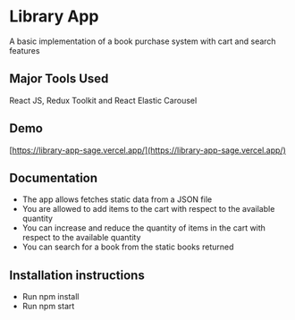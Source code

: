 # Library App

A basic implementation of a book purchase system with cart and search features

## Major Tools Used

React JS, Redux Toolkit and React Elastic Carousel

## Demo

[https://library-app-sage.vercel.app/](https://library-app-sage.vercel.app/)

## Documentation

- The app allows fetches static data from a JSON file
- You are allowed to add items to the cart with respect to the available quantity
- You can increase and reduce the quantity of items in the cart with respect to the available quantity
- You can search for a book from the static books returned

## Installation instructions

- Run npm install
- Run npm start
